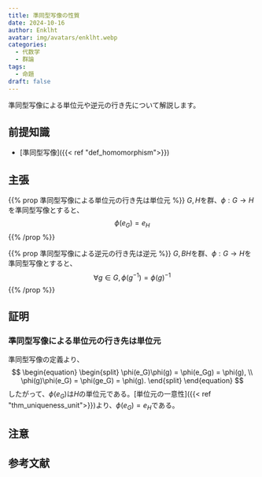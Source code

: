 ```yaml
---
title: 準同型写像の性質
date: 2024-10-16
author: Enklht
avatar: img/avatars/enklht.webp
categories:
  - 代数学
  - 群論
tags:
  - 命題
draft: false
---
```


準同型写像による単位元や逆元の行き先について解説します。

<!--more-->

## 前提知識

- [準同型写像]({{< ref "def_homomorphism">}})

## 主張

{{% prop 準同型写像による単位元の行き先は単位元 %}}
$G, H$を群、$\phi: G \to H$を準同型写像とすると、
$$\phi(e_G) = e_H$$
{{% /prop %}}

{{% prop 準同型写像による逆元の行き先は逆元 %}}
$G,BH$を群、$\phi: G \to H$を準同型写像とすると、
$$\forall g \in G, \phi(g^{-1}) = \phi(g)^{-1}$$
{{% /prop %}}

## 証明

### 準同型写像による単位元の行き先は単位元

準同型写像の定義より、
$$
\begin{equation}
  \begin{split}
    \phi(e_G)\phi(g) = \phi(e_Gg) = \phi(g), \\
    \phi(g)\phi(e_G) = \phi(ge_G) = \phi(g).
  \end{split}
\end{equation}
$$
したがって、$\phi(e_G)$は$H$の単位元である。[単位元の一意性]({{< ref "thm_uniqueness_unit">}})より、$\phi(e_G) = e_H$である。

## 注意

## 参考文献
